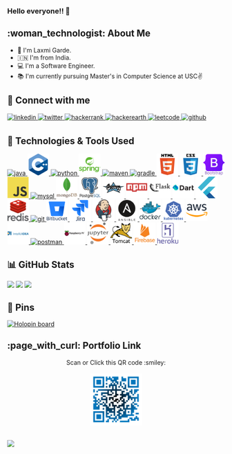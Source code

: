 ### Hello everyone!! 👋 

<!--
**laxmigarde/laxmigarde** is a ✨ _special_ ✨ repository because its `README.md` (this file) appears on your GitHub profile.

Here are some ideas to get you started:

- 🔭 I’m currently working on ...
- 🌱 I’m currently learning ...
- 👯 I’m looking to collaborate on ...
- 🤔 I’m looking for help with ...
- 💬 Ask me about ...
- 📫 How to reach me: ...
- 😄 Pronouns: ...
- ⚡ Fun fact: ...
-->

<h2> :woman_technologist: About Me </h2>

- 👧 I'm Laxmi Garde.
- 🇮🇳 I'm from India.
- 💻 I'm a Software Engineer.
- :books: I'm currently pursuing Master's in Computer Science at USC:v:

<h2> 🤝 Connect with me </h2> 

<!-- Check out this cool repo for badges : https://dev.to/envoy_/150-badges-for-github-pnk -->
<a href="https://linkedin.com/in/laxmigarde" target="_blank">
    <img src=https://img.shields.io/badge/linkedin-%231E77B5.svg?&style=for-the-badge&logo=linkedin&logoColor=white alt=linkedin style="margin-bottom: 5px;" />
</a>
<a href="https://twitter.com/LaxmiGarde" target="_blank">
    <img src=https://img.shields.io/badge/twitter-%2300acee.svg?&style=for-the-badge&logo=twitter&logoColor=white alt=twitter style="margin-bottom: 5px;" /> 
</a>
<a href="https://www.hackerrank.com/laxmigarde?hr_r=1" target="_blank">
    <img src=https://img.shields.io/badge/-Hackerrank-2EC866?style=for-the-badge&logo=HackerRank&logoColor=white alt=hackerrank style="margin-bottom: 5px;" />
</a>
<a href="https://www.hackerearth.com/@laxmigarde" target="_blank">
    <img src=https://img.shields.io/badge/HackerEarth-%232C3454.svg?&style=for-the-badge&logo=HackerEarth&logoColor=Blue alt=hackerearth style="margin-bottom: 5px;" /> 
</a>
<a href="https://leetcode.com/laxmigarde/" target="_blank">
    <img src=https://img.shields.io/badge/-LeetCode-FFA116?style=for-the-badge&logo=LeetCode&logoColor=black alt=leetcode style="margin-bottom: 5px;" /> </a>
<a href="https://github.com/laxmigarde" target="_blank">
    <img src=https://img.shields.io/badge/github-%2324292e.svg?&style=for-the-badge&logo=github&logoColor=white alt=github style="margin-bottom: 5px;" />
</a>

<h2> 🚀 Technologies & Tools Used </h2>
<p align="left">
    <a href="https://www.java.com/en/download/help/whatis_java.html" target="_blank">
        <img src="https://user-images.githubusercontent.com/10535604/227690260-6ccd4a1b-8d53-48a0-af12-820bef07ee9e.png" alt="java" width="50" height="50" target="_blank" />
    </a>
    <a href="https://cplusplus.com/" target="_blank">
        <img src="https://github.com/devicons/devicon/blob/master/icons/cplusplus/cplusplus-original.svg" alt="cplusplus" width="50" height="50" target="_blank" />
    </a>
    <a href="https://www.python.org/" target="_blank">
        <img src="https://user-images.githubusercontent.com/10535604/227692632-2ed488cb-3c34-4c5b-b4c0-d85996dea23b.png" alt="python" width="50" height="50" target="_blank" />
    </a>
    <a href="https://spring.io/" target="_blank">
        <img src="https://raw.githubusercontent.com/devicons/devicon/master/icons/spring/spring-original-wordmark.svg" alt="spring" width="50" height="50" />
    </a>
    <a href="https://maven.apache.org/" target="_blank">
        <img src="https://raw.githubusercontent.com/gilbarbara/logos/f4c8e8b933aa80ce83b6d6d387e016bf4cb4e376/logos/maven.svg" alt="maven" width="50" height="50" />
    </a>
    <a href="https://gradle.org/" target="_blank">
        <img src="https://raw.githubusercontent.com/gilbarbara/logos/f4c8e8b933aa80ce83b6d6d387e016bf4cb4e376/logos/gradle.svg" alt="gradle" width="50" height="50" />
    </a>
    <a href="https://www.w3schools.com/html/" target="_blank" target="_blank">
        <img src="https://raw.githubusercontent.com/devicons/devicon/master/icons/html5/html5-original-wordmark.svg" alt="html" width="50" height="50" />
    </a>
    <a href="https://www.w3schools.com/css/" target="_blank">
        <img src="https://raw.githubusercontent.com/devicons/devicon/master/icons/css3/css3-original-wordmark.svg" alt="css" width="50" height="50" />
    </a>
    <a href="https://getbootstrap.com/" target="_blank"> 
        <img src="https://raw.githubusercontent.com/devicons/devicon/master/icons/bootstrap/bootstrap-original-wordmark.svg" alt="bootstrap" width="50" height="50"/> 
    </a>
    <a href="https://developer.mozilla.org/en-US/docs/Web/JavaScript" target="_blank"> 
        <img src="https://raw.githubusercontent.com/devicons/devicon/master/icons/javascript/javascript-original.svg" alt="javascript" width="50" height="50"/> 
    </a>
    <a href="https://www.mysql.com/" target="_blank">
        <img src="https://user-images.githubusercontent.com/10535604/227690562-9d8cf845-4550-4896-a316-367cc83abcaf.png" alt="mysql" width="50" height="50"/>
    </a>
    <a href="https://www.mongodb.com/" target="_blank"> 
        <img src="https://raw.githubusercontent.com/devicons/devicon/master/icons/mongodb/mongodb-original-wordmark.svg" alt="mongodb" width="50" height="50"/>
    </a>
    <a href="https://www.postgresql.org/" target="_blank">
        <img src="https://raw.githubusercontent.com/devicons/devicon/master/icons/postgresql/postgresql-original-wordmark.svg" alt="postgres" width="50" height="50" />
    </a>
    <a href="https://groovy-lang.org/" target="_blank">
        <img src="https://raw.githubusercontent.com/devicons/devicon/master/icons/groovy/groovy-original.svg" alt="groovy" width="50" height="50" />
    </a>
    <a href="https://www.npmjs.com/" target="_blank">
        <img src="https://raw.githubusercontent.com/devicons/devicon/master/icons/npm/npm-original-wordmark.svg" alt="npm" width="50" height="50" />
    </a>
    <a href="https://flask.palletsprojects.com/en/2.2.x/" target="_blank">
        <img src="https://raw.githubusercontent.com/devicons/devicon/master/icons/flask/flask-original-wordmark.svg" alt="flask" width="50" height="50" />
    </a>
    <a href="https://dart.dev/" target="_blank">
        <img src="https://raw.githubusercontent.com/devicons/devicon/master/icons/dart/dart-original-wordmark.svg" alt="dart" width="50" height="50" />
    </a>
    <a href="https://flutter.dev/" target="_blank">
        <img src="https://raw.githubusercontent.com/devicons/devicon/master/icons/flutter/flutter-original.svg" alt="flutter" width="50" height="50" />
    </a>
    <a href="https://redis.io/" target="_blank">
        <img src="https://raw.githubusercontent.com/devicons/devicon/master/icons/redis/redis-original-wordmark.svg" alt="redis" width="50" height="50" />
    </a>
    <a href="https://git-scm.com/" target="_blank"> 
        <img src="https://www.vectorlogo.zone/logos/git-scm/git-scm-icon.svg" alt="git" width="50" height="50"/>
    </a>
    <a href="https://bitbucket.org/product" target="_blank">
        <img src="https://raw.githubusercontent.com/devicons/devicon/master/icons/bitbucket/bitbucket-original-wordmark.svg" alt="bitbucket" width="50" height="50" />
    </a>
    <a href="https://www.atlassian.com/software/jira/" target="_blank">
        <img src="https://raw.githubusercontent.com/devicons/devicon/master/icons/jira/jira-original-wordmark.svg" alt="jira" width="50" height="50" />
    </a>
    <a href="https://www.jenkins.io/" target="_blank">
        <img src="https://raw.githubusercontent.com/devicons/devicon/master/icons/jenkins/jenkins-original.svg" alt="jenkins" width="50" height="50" />
    </a>
    <a href="https://www.ansible.com/" target="_blank">
        <img src="https://raw.githubusercontent.com/devicons/devicon/master/icons/ansible/ansible-original-wordmark.svg" alt="ansible" width="50" height="50" />
    </a>
    <a href="https://www.docker.com/" target="_blank">
        <img src="https://raw.githubusercontent.com/devicons/devicon/master/icons/docker/docker-original-wordmark.svg" alt="docker" width="50" height="50" />
    </a>
    <a href="https://kubernetes.io/" target="_blank">
        <img src="https://raw.githubusercontent.com/devicons/devicon/master/icons/kubernetes/kubernetes-plain-wordmark.svg" alt="kubctl" width="50" height="50" />
    </a>
    <a href="https://aws.amazon.com/" target="_blank">
        <img src="https://raw.githubusercontent.com/devicons/devicon/master/icons/amazonwebservices/amazonwebservices-original-wordmark.svg" alt="aws" width="50" height="50" />
    </a>
    <a href="https://www.jetbrains.com/idea/" target="_blank">
        <img src="https://raw.githubusercontent.com/devicons/devicon/master/icons/intellij/intellij-original-wordmark.svg" alt="idea" width="50" height="50" />
    </a>
    <a href="https://www.postman.com/" target="_blank"> 
        <img src="https://www.vectorlogo.zone/logos/getpostman/getpostman-icon.svg" alt="postman" width="50" height="50"/> 
    </a>
    <a href="https://www.raspberrypi.com/" target="_blank">
        <img src="https://raw.githubusercontent.com/devicons/devicon/master/icons/raspberrypi/raspberrypi-original-wordmark.svg" alt="raspberrypi" width="50" height="50" />
    </a>
    <a href="https://jupyter.org/" target="_blank">
        <img src="https://raw.githubusercontent.com/devicons/devicon/master/icons/jupyter/jupyter-original-wordmark.svg" alt="jupyter" width="50" height="50" />
    </a>
    <a href="https://tomcat.apache.org/" target="_blank">
        <img src="https://raw.githubusercontent.com/devicons/devicon/master/icons/tomcat/tomcat-original-wordmark.svg" alt="tomcat" width="50" height="50" />
    </a>
    <a href="https://firebase.google.com/" target="_blank">
        <img src="https://raw.githubusercontent.com/devicons/devicon/master/icons/firebase/firebase-plain-wordmark.svg" alt="firebase" width="50" height="50" />
    </a>
    <a href="https://www.heroku.com/" target="_blank">
        <img src="https://raw.githubusercontent.com/devicons/devicon/master/icons/heroku/heroku-original-wordmark.svg" alt="heroku" width="50" height="50" />
    </a>
</p>

<h2> 📊 GitHub Stats </h2>

<img height="200em" src="http://github-readme-streak-stats.herokuapp.com?user=laxmigarde&theme=dark&border_radius=4.6" />
<img height="200em" src="https://github-readme-stats.vercel.app/api?username=laxmigarde&show_icons=true&&count_private=true&include_all_commits=true&theme=vision-friendly-dark" />
<img height="200em" src="https://github-readme-stats.vercel.app/api/top-langs/?username=laxmigarde&layout=compact&theme=vision-friendly-dark" />


<h2> 📍 Pins </h2>

[![Holopin board](https://holopin.io/api/user/board?user=laxmigarde)](https://holopin.io/@laxmigarde)


<h2> :page_with_curl: Portfolio Link </h2>
<p align="center">
    Scan or Click this QR code :smiley:
    <br/><br/>
    <a href="https://laxmigarde.github.io/" target="_blank">
            <img src="https://github.com/laxmigarde/laxmigarde/blob/main/qr-code.png" alt="portfolio" width="120" height="120" />
    </a>
<p>

<br/>

<a href="https://github.com/laxmigarde/github-profile-views-counter">
    <img src="https://komarev.com/ghpvc/?username=laxmigarde">
</a>
